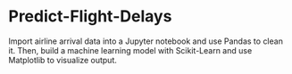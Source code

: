 # Predict-Flight-Delays
Import airline arrival data into a Jupyter notebook and use Pandas to clean it. Then, build a machine learning model with Scikit-Learn and use Matplotlib to visualize output.
